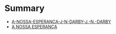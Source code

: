 # Summary

* [A-NOSSA-ESPERANCA-J-N-DARBY-J.-N.-DARBY](README.md)
* [A NOSSA ESPERANÇA](a_nossa_esperanca.md)
